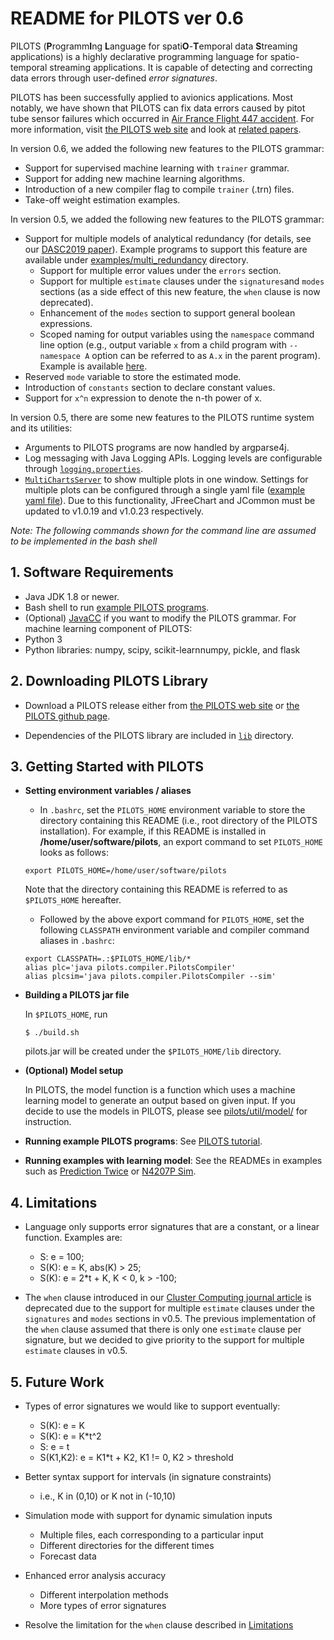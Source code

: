 # README for PILOTS ver 0.6

PILOTS (**P**rogramm**I**ng **L**anguage for spati**O**-**T**emporal data **S**treaming applications) is a highly declarative programming language for spatio-temporal streaming applications.
It is capable of detecting and correcting data errors through user-defined *error signatures*.

PILOTS has been successfully applied to avionics applications. Most notably, we have shown that PILOTS can fix data errors caused by pitot tube sensor failures which occurred in [Air France Flight 447 accident](http://wcl.cs.rpi.edu/papers/bdse2013.pdf). For more information, visit [the PILOTS web site](http://wcl.cs.rpi.edu/pilots/) and look at [related papers](https://wcl.cs.rpi.edu/bib/Keyword/DATA-STREAMING.html).

In version 0.6, we added the following new features to the PILOTS grammar:
* Support for supervised machine learning with `trainer` grammar.
* Support for adding new machine learning algorithms.
* Introduction of a new compiler flag to compile `trainer` (.trn) files.
* Take-off weight estimation examples.

In version 0.5, we added the following new features to the PILOTS grammar:
* Support for multiple models of analytical redundancy (for details, see our [DASC2019 paper](http://wcl.cs.rpi.edu/papers/DASC2019_imai.pdf)). Example programs to support this feature are available under [examples/multi_redundancy](./examples/multi_redundancy) directory.
  - Support for multiple error values under the `errors` section.
  - Support for multiple `estimate` clauses under the `signatures`and `modes` sections
  (as a side effect of this new feature, the `when` clause is now deprecated).
  - Enhancement of the `modes` section to support general boolean expressions.
  - Scoped naming for output variables using the `namespace` command line option (e.g., output variable `x`   from a child program with `--namespace A` option can be referred to as `A.x` in the parent program).
    Example is available [here](./examples/multi_redundancy/aoaspeedcheck3/run_speedcheck).
* Reserved `mode` variable to store the estimated mode.
* Introduction of `constants` section to declare constant values.
* Support for `x^n` expression to denote the n-th power of x.

In version 0.5, there are some new features to the PILOTS runtime system and its utilities:
* Arguments to PILOTS programs are now handled by argparse4j.
* Log messaging with Java Logging APIs. Logging levels are configurable through
  [`logging.properties`](logging.properties).
* [`MultiChartsServer`](./pilots/util/MultiChartsServer.java) to show multiple plots in one window. Settings for multiple plots can be configured through a single yaml file ([example yaml file](./examples/airfrancesim/charts_conf.yaml)). Due to this functionality, JFreeChart and JCommon must be updated to v1.0.19 and v1.0.23 respectively.

*Note: The following commands shown for the command line are assumed to be implemented in the bash shell* 


## 1. Software Requirements

* Java JDK 1.8 or newer.
* Bash shell to run [example PILOTS programs](./examples).
* (Optional) [JavaCC](http://javacc.org/) if you want to modify the PILOTS grammar.
For machine learning component of PILOTS:
* Python 3
* Python libraries: numpy, scipy, scikit-learnnumpy, pickle, and flask
  
## 2. Downloading PILOTS Library

* Download a PILOTS release either from [the PILOTS web site](http:/wcl.cs.rpi.edu/pilots/) or [the PILOTS github page](https://github.com/RPI-WCL/pilots).

* Dependencies of the PILOTS library are included in [`lib`](./lib) directory.


## 3. Getting Started with PILOTS

* **Setting environment variables / aliases**

  - In `.bashrc`, set the `PILOTS_HOME` environment variable to store the directory containing this README (i.e., root directory of the PILOTS installation).
  For example, if this README is installed in **/home/user/software/pilots**, an export command to set `PILOTS_HOME` looks as follows:
  ```
  export PILOTS_HOME=/home/user/software/pilots
  ```
  Note that the directory containing this README is referred to as `$PILOTS_HOME` hereafter.


  - Followed by the above export command for `PILOTS_HOME`, set the following `CLASSPATH` environment variable and compiler command aliases in `.bashrc`:
  ```
  export CLASSPATH=.:$PILOTS_HOME/lib/*
  alias plc='java pilots.compiler.PilotsCompiler'
  alias plcsim='java pilots.compiler.PilotsCompiler --sim'
  ```
  
* **Building a PILOTS jar file**

  In `$PILOTS_HOME`, run
  ~~~
  $ ./build.sh
  ~~~
  pilots.jar will be created under the `$PILOTS_HOME/lib` directory.


* **(Optional) Model setup**

	In PILOTS, the model function is a function which uses a machine learning model to generate an output based on given input. If you decide to use the models in PILOTS, please see [pilots/util/model/](https://github.com/RPI-WCL/pilots/tree/master/pilots/util/model) for instruction.

* **Running example PILOTS programs**: See [PILOTS tutorial](https://wcl.cs.rpi.edu/pilots/tutorial/index.html).

* **Running examples with learning model**: See the READMEs in examples such as [Prediction Twice](https://github.com/RPI-WCL/pilots/tree/master/examples/prediction_twice) or [N4207P Sim](https://github.com/RPI-WCL/pilots/tree/master/examples/N4207P_sim).


## 4. Limitations

* Language only supports error signatures that are a constant, or a linear function. Examples are:
  - S: e = 100;
  - S(K): e = K, abs(K) > 25;
  - S(K): e = 2*t + K, K < 0, k > -100;

* The `when` clause introduced in our [Cluster Computing journal article](http://wcl.cs.rpi.edu/papers/pilots-cluster.pdf) is deprecated due to the support for multiple `estimate` clauses under the `signatures` and `modes` sections in v0.5. The previous implementation of the `when` clause assumed that there is only one `estimate` clause per signature, but we decided to give priority to the support for multiple `estimate` clauses in v0.5. 


## 5. Future Work

* Types of error signatures we would like to support eventually:
    -   S(K): e = K
    -   S(K): e = K*t^2
    -   S:    e = t
    -   S(K1,K2): e = K1*t + K2, K1 != 0, K2 > threshold

* Better syntax support for intervals (in signature constraints)
    - i.e., K in (0,10) or K not in (-10,10)

* Simulation mode with support for dynamic simulation inputs
    - Multiple files, each corresponding to a particular input
    - Different directories for the different times
    - Forecast data

* Enhanced error analysis accuracy
    - Different interpolation methods
    - More types of error signatures

* Resolve the limitation for the `when` clause described in [Limitations](#4-limitations)
